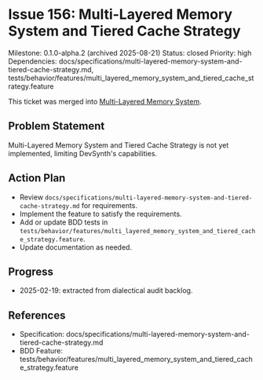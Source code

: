 # Issue 156: Multi-Layered Memory System and Tiered Cache Strategy
Milestone: 0.1.0-alpha.2 (archived 2025-08-21)
Status: closed
Priority: high
Dependencies: docs/specifications/multi-layered-memory-system-and-tiered-cache-strategy.md, tests/behavior/features/multi_layered_memory_system_and_tiered_cache_strategy.feature

This ticket was merged into [Multi-Layered Memory System](../multi-layered-memory-system.md).

## Problem Statement
Multi-Layered Memory System and Tiered Cache Strategy is not yet implemented, limiting DevSynth's capabilities.


## Action Plan
- Review `docs/specifications/multi-layered-memory-system-and-tiered-cache-strategy.md` for requirements.
- Implement the feature to satisfy the requirements.
- Add or update BDD tests in `tests/behavior/features/multi_layered_memory_system_and_tiered_cache_strategy.feature`.
- Update documentation as needed.

## Progress
- 2025-02-19: extracted from dialectical audit backlog.

## References
- Specification: docs/specifications/multi-layered-memory-system-and-tiered-cache-strategy.md
- BDD Feature: tests/behavior/features/multi_layered_memory_system_and_tiered_cache_strategy.feature
